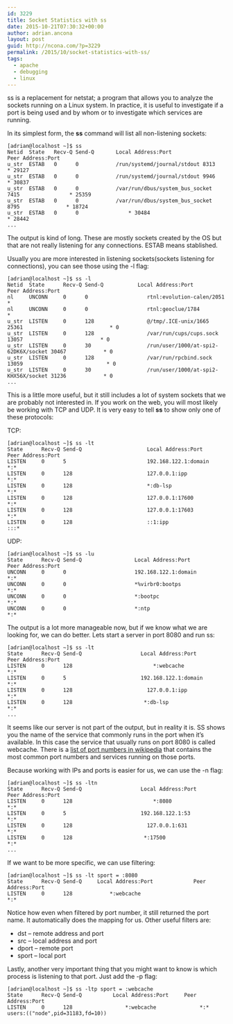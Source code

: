 ```yaml
---
id: 3229
title: Socket Statistics with ss
date: 2015-10-21T07:30:32+00:00
author: adrian.ancona
layout: post
guid: http://ncona.com/?p=3229
permalink: /2015/10/socket-statistics-with-ss/
tags:
  - apache
  - debugging
  - linux
---
```

ss is a replacement for netstat; a program that allows you to analyze the sockets running on a Linux system. In practice, it is useful to investigate if a port is being used and by whom or to investigate which services are running.

In its simplest form, the **ss** command will list all non-listening sockets:

```
[adrian@localhost ~]$ ss
Netid  State   Recv-Q Send-Q       Local Address:Port                          Peer Address:Port
u_str  ESTAB   0      0            /run/systemd/journal/stdout 8313                    * 29127
u_str  ESTAB   0      0            /run/systemd/journal/stdout 9946                    * 30837
u_str  ESTAB   0      0            /var/run/dbus/system_bus_socket 7415                * 25359
u_str  ESTAB   0      0            /var/run/dbus/system_bus_socket  8795               * 18724
u_str  ESTAB   0      0                * 30484                                         * 28442
...
```

<!--more-->

The output is kind of long. These are mostly sockets created by the OS but that are not really listening for any connections. ESTAB means stablished.

Usually you are more interested in listening sockets(sockets listening for connections), you can see those using the -l flag:

```
[adrian@localhost ~]$ ss -l
Netid  State      Recv-Q Send-Q           Local Address:Port                             Peer Address:Port
nl     UNCONN     0      0                   rtnl:evolution-calen/2051                             *
nl     UNCONN     0      0                   rtnl:geoclue/1784                                     *
u_str  LISTEN     0      128                 @/tmp/.ICE-unix/1665 25361                            * 0
u_str  LISTEN     0      128                 /var/run/cups/cups.sock 13057                         * 0
u_str  LISTEN     0      30                  /run/user/1000/at-spi2-62DK6X/socket 30467            * 0
u_str  LISTEN     0      128                 /var/run/rpcbind.sock 13059                           * 0
u_str  LISTEN     0      30                  /run/user/1000/at-spi2-KHX56X/socket 31236            * 0
...
```

This is a little more useful, but it still includes a lot of system sockets that we are probably not interested in. If you work on the web, you will most likely be working with TCP and UDP. It is very easy to tell **ss** to show only one of these protocols:

TCP:

```
[adrian@localhost ~]$ ss -lt
State      Recv-Q Send-Q                     Local Address:Port                     Peer Address:Port
LISTEN     0      5                          192.168.122.1:domain                          *:*
LISTEN     0      128                        127.0.0.1:ipp                                 *:*
LISTEN     0      128                        *:db-lsp                                      *:*
LISTEN     0      128                        127.0.0.1:17600                               *:*
LISTEN     0      128                        127.0.0.1:17603                               *:*
LISTEN     0      128                        ::1:ipp                                       :::*
```

UDP:

```
[adrian@localhost ~]$ ss -lu
State      Recv-Q Send-Q                 Local Address:Port                        Peer Address:Port
UNCONN     0      0                      192.168.122.1:domain                             *:*
UNCONN     0      0                      *%virbr0:bootps                                  *:*
UNCONN     0      0                      *:bootpc                                         *:*
UNCONN     0      0                      *:ntp                                            *:*
```

The output is a lot more manageable now, but if we know what we are looking for, we can do better. Lets start a server in port 8080 and run ss:

```
[adrian@localhost ~]$ ss -lt
State      Recv-Q Send-Q                   Local Address:Port                     Peer Address:Port
LISTEN     0      128                          *:webcache                               *:*
LISTEN     0      5                        192.168.122.1:domain                         *:*
LISTEN     0      128                        127.0.0.1:ipp                              *:*
LISTEN     0      128                       *:db-lsp                                    *:*
...
```

It seems like our server is not part of the output, but in reality it is. SS shows you the name of the service that commonly runs in the port when it&#8217;s available. In this case the service that usually runs on port 8080 is called webcache. There is a [list of port numbers in wikipedia](https://en.wikipedia.org/wiki/List_of_TCP_and_UDP_port_numbers) that contains the most common port numbers and services running on those ports.

Because working with IPs and ports is easier for us, we can use the -n flag:

```
[adrian@localhost ~]$ ss -ltn
State      Recv-Q Send-Q                   Local Address:Port                     Peer Address:Port
LISTEN     0      128                          *:8080                               *:*
LISTEN     0      5                        192.168.122.1:53                         *:*
LISTEN     0      128                        127.0.0.1:631                          *:*
LISTEN     0      128                       *:17500                                 *:*
...
```

If we want to be more specific, we can use filtering:

```
[adrian@localhost ~]$ ss -lt sport = :8080
State      Recv-Q Send-Q     Local Address:Port             Peer Address:Port
LISTEN     0      128            *:webcache                         *:*
```

Notice how even when filtered by port number, it still returned the port name. It automatically does the mapping for us. Other useful filters are:

  * dst &#8211; remote address and port
  * src &#8211; local address and port
  * dport &#8211; remote port
  * sport &#8211; local port

Lastly, another very important thing that you might want to know is which process is listening to that port. Just add the -p flag:

```
[adrian@localhost ~]$ ss -ltp sport = :webcache
State      Recv-Q Send-Q          Local Address:Port     Peer Address:Port
LISTEN     0      128                 *:webcache              *:*            users:(("node",pid=31183,fd=10))
```
